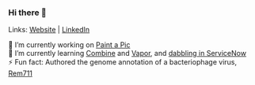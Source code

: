 ### Hi there 👋
Links: [Website](https://samanthagatt.com/) | [LinkedIn](https://www.linkedin.com/in/samantha-gatt/)

🔭 I’m currently working on [Paint a Pic](https://github.com/samanthagatt/Paint-a-Pic) <br>
🌱 I’m currently learning [Combine](https://github.com/samanthagatt/Combine) and [Vapor](https://github.com/samanthagatt/Vapor-Blog), and [dabbling in ServiceNow](https://github.com/samanthagatt/devtraining-needit-orlando) <br>
⚡ Fun fact: Authored the genome annotation of a bacteriophage virus, [Rem711](https://www.ncbi.nlm.nih.gov/nuccore/MG770216)

<!--
**samanthagatt/samanthagatt** is a ✨ _special_ ✨ repository because its `README.md` (this file) appears on your GitHub profile.

Here are some ideas to get you started:

- 👯 I’m looking to collaborate on ...
- 🤔 I’m looking for help with ...
- 💬 Ask me about ...
- 📫 How to reach me: ...
- 😄 Pronouns: ...
-->

